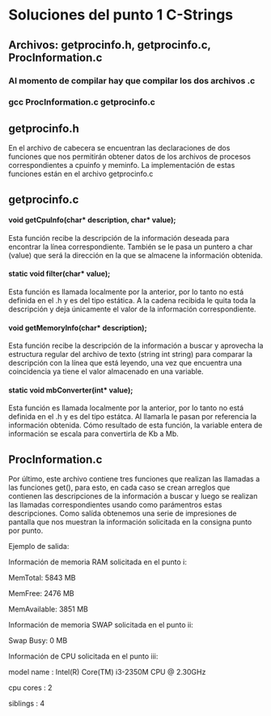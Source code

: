 # Soluciones del punto 1 C-Strings

## Archivos: getprocinfo.h, getprocinfo.c, ProcInformation.c

### Al momento de compilar hay que compilar los dos archivos .c

### gcc ProcInformation.c getprocinfo.c

## getprocinfo.h
En el archivo de cabecera se encuentran las declaraciones de dos funciones que nos permitirán obtener datos de los archivos de procesos correspondientes a cpuinfo y meminfo. La implementación de estas funciones están en el archivo getprocinfo.c

## getprocinfo.c

  #### void getCpuInfo(char* description, char* value);
  
  Esta función recibe la descripción de la información deseada para encontrar la línea correspondiente. También se le pasa un puntero a char (value) que será la dirección en la que se almacene la información obtenida.
  
  #### static void filter(char* value);
  
  Esta función es llamada localmente por la anterior, por lo tanto no está definida en el .h y es del tipo estática. A la cadena recibida le quita toda la descripción y deja únicamente el valor de la información correspondiente.
  

  #### void getMemoryInfo(char* description);
  
  Esta función recibe la descripción de la información a buscar y aprovecha la estructura regular del archivo de texto (string int string) para comparar la descripción con la línea que está leyendo, una vez que encuentra una coincidencia ya tiene el valor almacenado en una variable.
  
  #### static void mbConverter(int* value);
  
  Esta función es llamada localmente por la anterior, por lo tanto no está definida en el .h y es del tipo estátca. Al llamarla le pasan por referencia la información obtenida. Cómo resultado de esta función, la variable entera de información se escala para convertirla de Kb a Mb.
  

## ProcInformation.c

  Por último, este archivo contiene tres funciones que realizan las llamadas a las funciones get(), para esto, en cada caso se crean arreglos que contienen las descripciones de la información a buscar y luego se realizan las llamadas correspondientes usando como parámentros estas descripciones. Como salída obtenemos una serie de impresiones de pantalla que nos muestran la información solicitada en la consigna punto por punto.

  Ejemplo de salida:

  Información de memoria RAM solicitada en el punto i:
  
  MemTotal: 5843 MB
  
  MemFree: 2476 MB
  
  MemAvailable: 3851 MB
  
  Información de memoria SWAP solicitada en el punto ii: 
  
  Swap Busy: 0 MB 
  
  Información de CPU solicitada en el punto iii: 
  
  model name : Intel(R) Core(TM) i3-2350M CPU @ 2.30GHz
  
  cpu cores : 2
  
  siblings : 4

